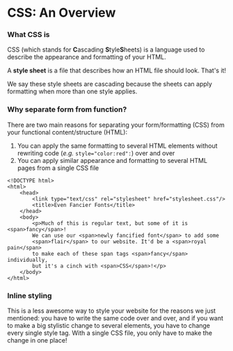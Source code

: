 # CSS: An Overview

### **What CSS is**

CSS \(which stands for **C**ascading **S**tyle**S**heets\) is a language used to describe the appearance and formatting of your HTML.

A **style sheet** is a file that describes how an HTML file should look. That's it!

We say these style sheets are cascading because the sheets can apply formatting when more than one style applies.

### **Why separate form from function?**

There are two main reasons for separating your form\/formatting \(CSS\) from your functional content\/structure \(HTML\):

1. You can apply the same formatting to several HTML elements without rewriting code \(_e.g._ `style="color:red":`\) over and over
2. You can apply similar appearance and formatting to several HTML pages from a single CSS file

```
<!DOCTYPE html>
<html>
    <head>
        <link type="text/css" rel="stylesheet" href="stylesheet.css"/>
        <title>Even Fancier Fonts</title>
    </head>
    <body>
        <p>Much of this is regular text, but some of it is <span>fancy</span>!
        We can use our <span>newly fancified font</span> to add some
        <span>flair</span> to our website. It'd be a <span>royal pain</span> 
        to make each of these span tags <span>fancy</span> individually,
        but it's a cinch with <span>CSS</span>!</p>
    </body>
</html>
```

### **Inline styling**

This is a less awesome way to style your website for the reasons we just mentioned: you have to write the same code over and over, and if you want to make a big stylistic change to several elements, you have to change every single style tag. With a single CSS file, you only have to make the change in one place!


